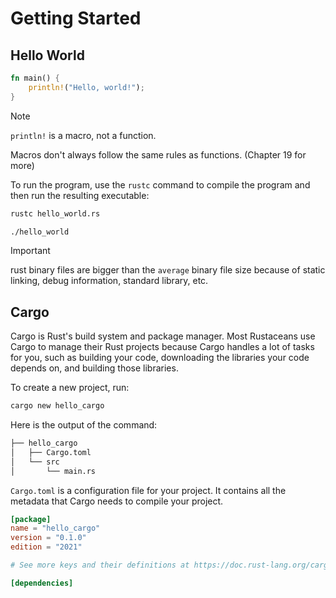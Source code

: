 # Getting Started

## Hello World

```rust
fn main() {
    println!("Hello, world!");
}
```

> [!NOTE]
> `println!` is a macro, not a function.
>
> Macros don't always follow the same rules as functions. (Chapter 19 for more)

To run the program, use the `rustc` command to compile the program and then run the resulting executable:

```bash
rustc hello_world.rs
```

```bash
./hello_world
```

> [!IMPORTANT]
> rust binary files are bigger than the `average` binary file size because of static linking,
> debug information, standard library, etc.

## Cargo

Cargo is Rust's build system and package manager. Most Rustaceans use Cargo to manage their Rust projects because Cargo handles a lot of tasks for you, such as building your code, downloading the libraries your code depends on, and building those libraries.

To create a new project, run:

```bash
cargo new hello_cargo
```
Here is the output of the command:

```html
├── hello_cargo
│   ├── Cargo.toml
│   └── src
│       └── main.rs
```

`Cargo.toml` is a configuration file for your project. It contains all the metadata that Cargo needs to compile your project.

```toml
[package]
name = "hello_cargo"
version = "0.1.0"
edition = "2021"

# See more keys and their definitions at https://doc.rust-lang.org/cargo/reference/manifest.html

[dependencies]
```
